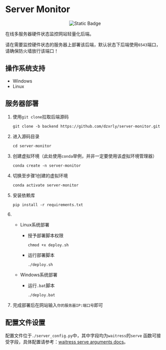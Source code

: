 # Server Monitor

<div align="center">

![Static Badge](https://img.shields.io/badge/Version?style=flat-square&label=0.0.1&link=https%3A%2F%2Fgithub.com%2Fdzxrly%2Fserver-monitor%2Ftree%2Fbackend)

</div>

在线多服务器硬件状态监控网站轻量化后端。

请在需要监控硬件状态的服务器上部署该后端，默认状态下后端使用`6543`端口，请确保防火墙放行该端口！

## 操作系统支持

- Windows
- Linux

## 服务器部署

1. 使用`git clone`拉取后端源码

   `git clone -b backend https://github.com/dzxrly/server-monitor.git`

2. 进入源码目录

   `cd server-monitor`

3. 创建虚拟环境（此处使用`conda`举例，并非一定要使用该虚拟环境管理器）

   `conda create -n server-monitor`

4. 切换至步骤1创建的虚拟环境

   `conda activate server-monitor`

5. 安装依赖库

   `pip install -r requirements.txt`

6.
    - Linux系统部署

        - 授予部署脚本权限

          `chmod +x deploy.sh`

        - 运行部署脚本

          `./deploy.sh`

    - Windows系统部署

        - 运行`.bat`脚本

          `./deploy.bat`

7. 完成部署后在网站输入`你的服务器IP:端口号`即可

## 配置文件设置

配置文件位于`./server_config.py`中，其中字段均为`waitress`的`serve`
函数可接受字段，具体配置请参考：[waitress serve arguments docs](https://docs.pylonsproject.org/projects/waitress/en/latest/arguments.html#arguments)。
